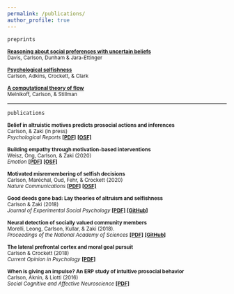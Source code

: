```yaml
---
permalink: /publications/
author_profile: true
---   
```

`preprints`  

<sub><b>[<b>Reasoning about social preferences with uncertain beliefs</b>](https://psyarxiv.com/au5gc/)</b>  
Davis, Carlson, Dunham & Jara-Ettinger  

<sub><b>[<b>Psychological selfishness</b>](https://psyarxiv.com/jp27m/)</b>  
Carlson, Adkins, Crockett, & Clark 
  
<sub><b>[<b>A computational theory of flow</b>](https://psyarxiv.com/9q3jd/)</b>  
Melnikoff, Carlson, & Stillman  
  

  
  
 --- 

`publications`


<sub><b>Belief in altruistic motives predicts prosocial actions and inferences</b>   
Carlson, & Zaki (in press)  
 *Psychological Reports* [<b>[PDF]</b>](https://psyarxiv.com/sa6q8/) [<b>[OSF]</b>](https://osf.io/ajrfq/) </sub>
 

<sub><b>Building empathy through motivation-based interventions</b>   
Weisz, Ong, Carlson, & Zaki (2020)  
 *Emotion* [<b>[PDF]</b>](https://carlsonrw.github.io/_pages/buildingEmpathy.pdf) [<b>[OSF]</b>](https://osf.io/f4czb/) </sub>
 

<sub><b>Motivated misremembering of selfish decisions</b>   
Carlson, Maréchal, Oud, Fehr, & Crockett (2020)  
 *Nature Communications*  [<b>[PDF]</b>](https://rdcu.be/b3UvR) [<b>[OSF]</b>](https://osf.io/pzwt7/) </sub>
 

<sub><b>Good deeds gone bad: Lay theories of altruism and selfishness</b>     
Carlson & Zaki (2018)  
*Journal of Experimental Social Psychology* [<b>[PDF]</b>](https://carlsonrw.github.io/_pages/layTheories.pdf) [<b>[GitHub]</b>](https://github.com/carlsonrw/layTheories_altruism)</sub>  

 
<sub><b>Neural detection of socially valued community members</b>    
 Morelli, Leong, Carlson, Kullar, & Zaki (2018).  
*Proceedings of the National Academy of Sciences*  [<b>[PDF]</b>](https://carlsonrw.github.io/_pages/detectionSocial.pdf) [<b>[GitHub]</b>](https://github.com/esclabUIC/NetworkFMRI)</sub> 


<sub><b>The lateral prefrontal cortex and moral goal pursuit</b>     
Carlson & Crockett (2018)  
*Current Opinion in Psychology*  [<b>[PDF]</b>](https://carlsonrw.github.io/_pages/goalPursuitLPFC.pdf)</sub>  


<sub><b>When is giving an impulse? An ERP study of intuitive prosocial behavior</b>   
Carlson, Aknin, & Liotti (2016)  
*Social Cognitive and Affective Neuroscience*  [<b>[PDF]</b>](https://academic.oup.com/scan/article-pdf/11/7/1121/27103123/nsv077.pdf)</sub>  

